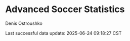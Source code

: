 # Advanced Soccer Statistics
Denis Ostroushko

<!-- gfm -->

Last successful data update: 2025-06-24 09:18:27 CST

